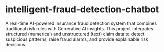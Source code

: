 # intelligent-fraud-detection-chatbot
A real-time AI-powered insurance fraud detection system that combines traditional risk rules with Generative AI insights. This project integrates structured (numerical) and unstructured (text) claim data to detect suspicious patterns, raise fraud alarms, and provide explainable risk decisions.

